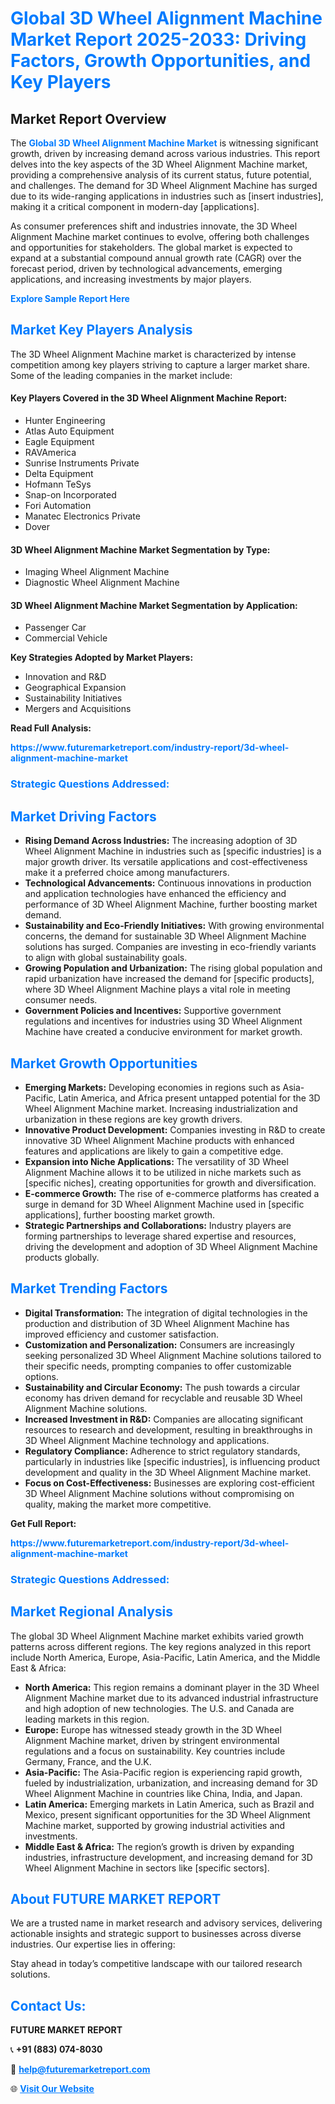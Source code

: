 <h1 style="color: #007BFF;">Global 3D Wheel Alignment Machine Market Report 2025-2033: Driving Factors, Growth Opportunities, and Key Players</h1>

<section id="overview">
<h2>Market Report Overview</h2>
<p>The <a href="https://www.futuremarketreport.com/industry-report/3d-wheel-alignment-machine-market" style="color: #007BFF; text-decoration: none;"><strong>Global 3D Wheel Alignment Machine Market</strong></a> is witnessing significant growth, driven by increasing demand across various industries. This report delves into the key aspects of the 3D Wheel Alignment Machine market, providing a comprehensive analysis of its current status, future potential, and challenges. The demand for 3D Wheel Alignment Machine has surged due to its wide-ranging applications in industries such as [insert industries], making it a critical component in modern-day [applications].</p>
<p>As consumer preferences shift and industries innovate, the 3D Wheel Alignment Machine market continues to evolve, offering both challenges and opportunities for stakeholders. The global market is expected to expand at a substantial compound annual growth rate (CAGR) over the forecast period, driven by technological advancements, emerging applications, and increasing investments by major players.</p>
</section>

<section id="overview">
<p><a href="https://www.futuremarketreport.com/request-sample/reportId=43172" style="color: #007BFF; text-decoration: none;"><strong>Explore Sample Report Here</strong></a></p>
</section>

<section id="key-players">
<h2 style="color: #007BFF;">Market Key Players Analysis</h2>
<p>The 3D Wheel Alignment Machine market is characterized by intense competition among key players striving to capture a larger market share. Some of the leading companies in the market include:</p>
<h4>Key Players Covered in the 3D Wheel Alignment Machine Report:</h4>
<ul><li>Hunter Engineering</li><li>Atlas Auto Equipment</li><li>Eagle Equipment</li><li>RAVAmerica</li><li>Sunrise Instruments Private</li><li>Delta Equipment</li><li>Hofmann TeSys</li><li>Snap-on Incorporated</li><li>Fori Automation</li><li>Manatec Electronics Private</li><li>Dover</li></ul>
<h4>3D Wheel Alignment Machine Market Segmentation by Type:</h4>
<ul><li>Imaging Wheel Alignment Machine</li><li>Diagnostic Wheel Alignment Machine</li></ul>

<h4>3D Wheel Alignment Machine Market Segmentation by Application:</h4>
<ul><li>Passenger Car</li><li>Commercial Vehicle</li></ul>
<p><strong>Key Strategies Adopted by Market Players:</strong></p>
<ul>
<li>Innovation and R&D</li>
<li>Geographical Expansion</li>
<li>Sustainability Initiatives</li>
<li>Mergers and Acquisitions</li>
</ul>
</section>

<section>
<p><strong>Read Full Analysis: </strong></p><a href="https://www.futuremarketreport.com/industry-report/3d-wheel-alignment-machine-market" style="color: #007BFF; text-decoration: none;"><strong>https://www.futuremarketreport.com/industry-report/3d-wheel-alignment-machine-market</strong></a>
<h3 style="color: #007BFF;">Strategic Questions Addressed:</h3>
</section>

<section id="driving-factors">
<h2 style="color: #007BFF;">Market Driving Factors</h2>
<ul>
<li><strong>Rising Demand Across Industries:</strong> The increasing adoption of 3D Wheel Alignment Machine in industries such as [specific industries] is a major growth driver. Its versatile applications and cost-effectiveness make it a preferred choice among manufacturers.</li>
<li><strong>Technological Advancements:</strong> Continuous innovations in production and application technologies have enhanced the efficiency and performance of 3D Wheel Alignment Machine, further boosting market demand.</li>
<li><strong>Sustainability and Eco-Friendly Initiatives:</strong> With growing environmental concerns, the demand for sustainable 3D Wheel Alignment Machine solutions has surged. Companies are investing in eco-friendly variants to align with global sustainability goals.</li>
<li><strong>Growing Population and Urbanization:</strong> The rising global population and rapid urbanization have increased the demand for [specific products], where 3D Wheel Alignment Machine plays a vital role in meeting consumer needs.</li>
<li><strong>Government Policies and Incentives:</strong> Supportive government regulations and incentives for industries using 3D Wheel Alignment Machine have created a conducive environment for market growth.</li>
</ul>
</section>

<section id="growth-opportunities">
<h2 style="color: #007BFF;">Market Growth Opportunities</h2>
<ul>
<li><strong>Emerging Markets:</strong> Developing economies in regions such as Asia-Pacific, Latin America, and Africa present untapped potential for the 3D Wheel Alignment Machine market. Increasing industrialization and urbanization in these regions are key growth drivers.</li>
<li><strong>Innovative Product Development:</strong> Companies investing in R&D to create innovative 3D Wheel Alignment Machine products with enhanced features and applications are likely to gain a competitive edge.</li>
<li><strong>Expansion into Niche Applications:</strong> The versatility of 3D Wheel Alignment Machine allows it to be utilized in niche markets such as [specific niches], creating opportunities for growth and diversification.</li>
<li><strong>E-commerce Growth:</strong> The rise of e-commerce platforms has created a surge in demand for 3D Wheel Alignment Machine used in [specific applications], further boosting market growth.</li>
<li><strong>Strategic Partnerships and Collaborations:</strong> Industry players are forming partnerships to leverage shared expertise and resources, driving the development and adoption of 3D Wheel Alignment Machine products globally.</li>
</ul>
</section>

<section id="trending-factors">
<h2 style="color: #007BFF;">Market Trending Factors</h2>
<ul>
<li><strong>Digital Transformation:</strong> The integration of digital technologies in the production and distribution of 3D Wheel Alignment Machine has improved efficiency and customer satisfaction.</li>
<li><strong>Customization and Personalization:</strong> Consumers are increasingly seeking personalized 3D Wheel Alignment Machine solutions tailored to their specific needs, prompting companies to offer customizable options.</li>
<li><strong>Sustainability and Circular Economy:</strong> The push towards a circular economy has driven demand for recyclable and reusable 3D Wheel Alignment Machine solutions.</li>
<li><strong>Increased Investment in R&D:</strong> Companies are allocating significant resources to research and development, resulting in breakthroughs in 3D Wheel Alignment Machine technology and applications.</li>
<li><strong>Regulatory Compliance:</strong> Adherence to strict regulatory standards, particularly in industries like [specific industries], is influencing product development and quality in the 3D Wheel Alignment Machine market.</li>
<li><strong>Focus on Cost-Effectiveness:</strong> Businesses are exploring cost-efficient 3D Wheel Alignment Machine solutions without compromising on quality, making the market more competitive.</li>
</ul>
</section>

<section>
<p><strong>Get Full Report: </strong></p><a href="https://www.futuremarketreport.com/industry-report/3d-wheel-alignment-machine-market" style="color: #007BFF; text-decoration: none;"><strong>https://www.futuremarketreport.com/industry-report/3d-wheel-alignment-machine-market</strong></a>
<h3 style="color: #007BFF;">Strategic Questions Addressed:</h3>
</section>


<section id="regional-analysis">
<h2 style="color: #007BFF;">Market Regional Analysis</h2>
<p>The global 3D Wheel Alignment Machine market exhibits varied growth patterns across different regions. The key regions analyzed in this report include North America, Europe, Asia-Pacific, Latin America, and the Middle East & Africa:</p>
<ul>
<li><strong>North America:</strong> This region remains a dominant player in the 3D Wheel Alignment Machine market due to its advanced industrial infrastructure and high adoption of new technologies. The U.S. and Canada are leading markets in this region.</li>
<li><strong>Europe:</strong> Europe has witnessed steady growth in the 3D Wheel Alignment Machine market, driven by stringent environmental regulations and a focus on sustainability. Key countries include Germany, France, and the U.K.</li>
<li><strong>Asia-Pacific:</strong> The Asia-Pacific region is experiencing rapid growth, fueled by industrialization, urbanization, and increasing demand for 3D Wheel Alignment Machine in countries like China, India, and Japan.</li>
<li><strong>Latin America:</strong> Emerging markets in Latin America, such as Brazil and Mexico, present significant opportunities for the 3D Wheel Alignment Machine market, supported by growing industrial activities and investments.</li>
<li><strong>Middle East & Africa:</strong> The region’s growth is driven by expanding industries, infrastructure development, and increasing demand for 3D Wheel Alignment Machine in sectors like [specific sectors].</li>
</ul>
</section>

<footer>
<h2 style="color: #007BFF;">About FUTURE MARKET REPORT</h2>
<p>We are a trusted name in market research and advisory services, delivering actionable insights and strategic support to businesses across diverse industries. Our expertise lies in offering:</p>

<p>Stay ahead in today’s competitive landscape with our tailored research solutions.</p>

<h2 style="color: #007BFF;">Contact Us:</h2>
<p><strong>FUTURE MARKET REPORT</strong></p>
<p>📞 <strong>+91 (883) 074-8030</strong></p>
<p>📧 <strong><a href="mailto:help@futuremarketreport.com" style="color: #007BFF;">help@futuremarketreport.com</a></strong></p>
<p>🌐 <strong><a href="https://www.futuremarketreport.com/" style="color: #007BFF;">Visit Our Website</a></strong></p>
</footer>